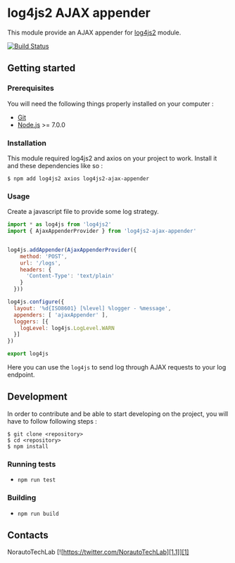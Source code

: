 # log4js2 AJAX appender

This module provide an AJAX appender for [log4js2](https://github.com/anigenero/log4js2) module.

[![Build Status](https://travis-ci.org/Norauto/log4js2-ajax-appender.svg?branch=master)](https://travis-ci.org/Norauto/log4js2-ajax-appender)

## Getting started

### Prerequisites

You will need the following things properly installed on your computer :

* [Git](https://git-scm.com/)
* [Node.js](https://nodejs.org/) >= 7.0.0

### Installation

This module required log4js2 and axios on your project to work. Install it and these dependencies like so :

```
$ npm add log4js2 axios log4js2-ajax-appender
```

### Usage

Create a javascript file to provide some log strategy.

```javascript
import * as log4js from 'log4js2'
import { AjaxAppenderProvider } from 'log4js2-ajax-appender'


log4js.addAppender(AjaxAppenderProvider({
    method: 'POST',
    url: '/logs',
    headers: {
      'Content-Type': 'text/plain'
    }
  }))

log4js.configure({
  layout: '%d{ISO8601} [%level] %logger - %message',
  appenders: [ 'ajaxAppender' ],
  loggers: [{
    logLevel: log4js.LogLevel.WARN
  }]
})

export log4js
```

Here you can use the `log4js` to send log through AJAX requests to your log endpoint.

## Development

In order to contribute and be able to start developing on the project, you will have to follow following steps :

```
$ git clone <repository>
$ cd <repository>
$ npm install
```

### Running tests

* `npm run test`

### Building

* `npm run build`

## Contacts

NorautoTechLab [![https://twitter.com/NorautoTechLab][1.1]][1]

[1]: https://twitter.com/NorautoTechLab
[1.1]: http://i.imgur.com/wWzX9uB.png
